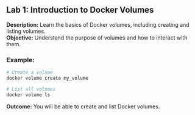 ## Lab 1: Introduction to Docker Volumes

**Description:** Learn the basics of Docker volumes, including creating and listing volumes.  
**Objective:** Understand the purpose of volumes and how to interact with them.  

### Example:
```bash
# Create a volume
docker volume create my_volume

# List all volumes
docker volume ls
```

**Outcome:** You will be able to create and list Docker volumes.

